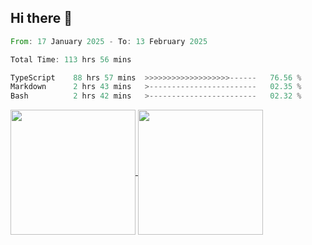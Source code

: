 ## Hi there 👋
<!--START_SECTION:waka-->

```rust
From: 17 January 2025 - To: 13 February 2025

Total Time: 113 hrs 56 mins

TypeScript    88 hrs 57 mins  >>>>>>>>>>>>>>>>>>>------   76.56 %
Markdown      2 hrs 43 mins   >------------------------   02.35 %
Bash          2 hrs 42 mins   >------------------------   02.32 %
```

<!--END_SECTION:waka-->

<a href="https://github.com/anuraghazra/github-readme-stats">
  <img height=200 align="center" src="https://github-readme-stats.vercel.app/api/top-langs/?username=paulgeorge35&layout=donut&langs_count=5&theme=transparent" />
</a>
<a href="https://github.com/anuraghazra/convoychat">
  <img height=200 align="center" src="https://github-readme-stats.vercel.app/api?username=paulgeorge35&show_icons=true&show=prs_merged&theme=transparent&rank_icon=github" />
</a>
